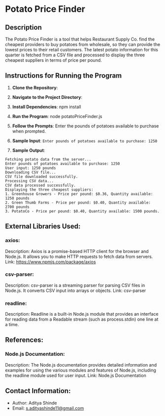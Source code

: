 # Potato Price Finder

## Description

The Potato Price Finder is a tool that helps Restaurant Supply Co. find the cheapest providers to buy potatoes from wholesale, so they can provide the lowest prices to their retail customers. The latest potato information for this quarter is fetched from a CSV file and processed to display the three cheapest suppliers in terms of price per pound.

## Instructions for Running the Program

1. **Clone the Repository**: 

2. **Navigate to the Project Directory**: 

3. **Install Dependencies**: npm install

4. **Run the Program**: node potatoPriceFinder.js


5. **Follow the Prompts**: 
Enter the pounds of potatoes available to purchase when prompted.

6. **Sample Input**: 
```Enter pounds of potatoes available to purchase: 1250```

7. **Sample Output**: 
```
Fetching potato data from the server...
Enter pounds of potatoes available to purchase: 1250
User input: 1250 pounds
Downloading CSV file...
CSV file downloaded successfully.
Processing CSV data...
CSV data processed successfully.
Displaying the three cheapest suppliers:
1. Greenhouse Growers - Price per pound: $0.36, Quantity available: 1250 pounds
2. Green Thumb Farms - Price per pound: $0.40, Quantity available: 2700 pounds
3. PotatoCo - Price per pound: $0.40, Quantity available: 1500 pounds.
```

## External Libraries Used:
### axios:
Description: Axios is a promise-based HTTP client for the browser and Node.js. It allows you to make HTTP requests to fetch data from servers.
Link: https://www.npmjs.com/package/axios

### csv-parser:
Description: csv-parser is a streaming parser for parsing CSV files in Node.js. It converts CSV input into arrays or objects.
Link: csv-parser

### readline:
Description: Readline is a built-in Node.js module that provides an interface for reading data from a Readable stream (such as process.stdin) one line at a time.

## References:
### Node.js Documentation:
Description: The Node.js documentation provides detailed information and examples for using the various modules and features of Node.js, including the readline module used for user input.
Link: Node.js Documentation

## Contact Information:
- Author: Aditya Shinde
- Email: s.adityashinde11@gmail.com
